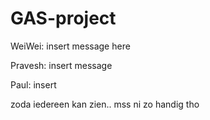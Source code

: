 # GAS-project
WeiWei:
insert message here

Pravesh:
insert message

Paul:
insert

zoda iedereen kan zien.. mss ni zo handig tho
